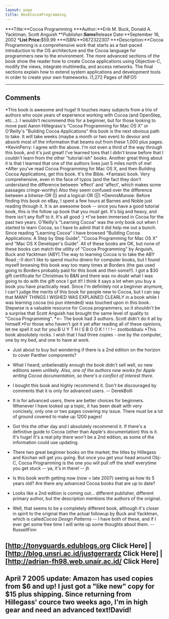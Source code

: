 ```yaml
---
layout: page
title: BookCocoaProgramming
---
```





***Title:**Cocoa Programming
***Author:**Erik M. Buck, Donald A. Yacktman, Scott Anguish
***Publisher:**Sams***Release Date:**September 16, 2002
***List Price:**$59.99
***ISBN:**0672322307
***Description:**Cocoa Programming is a comprehensive work that starts as a fast-paced introduction to the OS architecture and the Cocoa language for programmers new to the environment. The more advanced sections of the book show the reader how to create Cocoa applications using Objective-C, modify the views, integrate multimedia, and access networks. The final sections explain how to extend system applications and development tools in order to create your own frameworks.  (1,272 Pages of INFO!)


----
**Comments**
----


*This book is awesome and huge!  It touches many subjects from a trio of authors who ooze years of experience working with Cocoa (and OpenStep, etc...).  I wouldn't recommend this for a beginner, but for those looking to move past Aaron Hillegrass's "Cocoa Programming for Mac OS X" or O'Reilly's "Building Cocoa Applications" this book is the next obvious path to take.  It will take weeks (maybe a month or two even) to devour and absorb most of the information that beams out from these 1,000 plus pages.
*KevinPerry: I agree with the above. I'm not even a third of the way through this book, and it's just great! I've learned tons that I didn't know before that I couldn't learn from the other "tutorial-ish" books. Another great thing about it is that I learned that one of the authors lives just 5 miles north of me!
*After you've read Cocoa Programming for Mac OS X, and then Building Cocoa Applications, get this book.  It's the Bible.
*Fantasic book.  Very comprehensive, even in the face of typos (and the fact they don't understand the difference between 'effect' and 'affect', which makes some passages cringe-worthy)   Also they seem confused over the difference between a bitwise-OR (|) and a logical-OR (||)
*DennisMunsie: Before finding this book on eBay, I spent a few hours at Barnes and Noble just reading through it.  It is an awesome book -- once you have a good tutorial book, this is the follow up book that you must get.  It's big and heavy, and there isn't any fluff to it.  It's all good :)
*I've been immersed in Cocoa for the past two years. O'Reilly's "Learning Cocoa" was the only book out when I started to learn Cocoa, so I have to admit that it did help me out a bunch. Since reading "Learning Cocoa" I have browsed "Building Cocoa Applications: A Step by Step Guide", "Cocoa Programming for Mac OS X" and "Mac OS X Developer's Guide". All of these books are OK, but none of these books can match the utility of "Cocoa Programming" by Anguish, Buck and Yacktman (ABY).The way to learning Cocoa is to take the ABY Road ;-)I don't like to spend mucho dinero for computer books, but I found myself browsing this book way too many times at Borders (the gas used going to Borders probably paid for this book and then some!!). I got a $30 gift certificate for Christmas to B&N and there was no doubt what I was going to do with the gift once I got it!! I think it says a lot when you buy a book you have practically read. Since I'm definitely not a beginner anymore, I can't judge the merits of this book for people new to Cocoa, but I can say that MANY THINGS I WISHED WAS EXPLAINED CLEARLY in a book while I was learning cocoa (no pun intended) was touched upon in this book. Stepwise is a valuable resource for Cocoa programmers, so it shouldn't be a surprise that Scott Anguish has brought the same level of quality to "Cocoa Programming". *<-- The book had 3 authors. Scott didn't do it all by himself.*For those who haven't got it yet after reading all of these opinions, let me spell it out for you:B  U  Y  T  H  I  S  B  O  O  K  !  !  !  !-- zootbobbalu
*This book absolutely rocks. I wish that I had three copies - one by the computer, one by my bed, and one to have at work.
* Just about to buy but wondering if there is a 2nd edition on the horizon to cover Panther components?
* What I heard, unbelievably enough the book didn't sell well, so new editions seem unlikely. *Also, one of the authors now works for Apple writing Cocoa documentation, so there's a conflict of interest there.*
* I bought this book and highly recommend it. Don't be discouraged by comments that it is only for advanced users.  -- DerekBolli
* It is for advanced users, there are better choices for beginners. Whenever I have looked up a topic, it has been dealt with very concisely, only one or two pages covering my issue. There must be a lot of ground covered to make up 1200 pages!
* Got this the other day and I absolutely recommend it. If there's a definitive guide to Cocoa (other than Apple's documentation) this is it. It's huge! It's a real pity there won't be a 2nd edition, as some of the information could use updating.
* There two great beginner books on the market; the titles by Hillegass and Kochan will get you going. But once you get your head around Obj-C, Cocoa Programming is the one you will pull off the shelf everytime you get stuck -- ya, it's in there! -- jh
* Is this book worth getting now (now = late 2007) seeing as how its 5 years old? Are there any advanced Cocoa books that are up to date?
* Looks like a 2nd edition is coming out... different publisher, different primary author, but the description mentions the authors of the original.

* Well, that seems to be a completely different book, although it's closer in spirit to the original than the actual followup by Buck and Yacktman, which is called*Cocoa Design Patterns* -- I have both of these, and if I ever get some free time I will write up some thoughts about them. -- RussellFinn


[http://tonyguards.edublogs.org Click Here] | [http://blog.unsri.ac.id/justgerrardz Click Here] | [http://adrian-fh98.web.unair.ac.id/ Click Here]
----

April 7 2005 update:  Amazon has used copies from $6 and up! I just got a "like new" copy for $15 plus shipping. Since returning from Hillegass' cource two weeks ago, I'm in high gear and need an advanced text!David!
---

